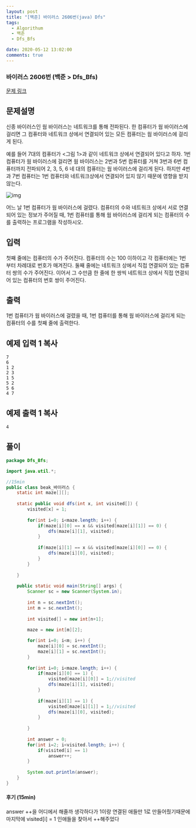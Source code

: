 ```yaml
---
layout: post
title: "[백준] 바이러스 2606번(java) Dfs"
tags:
  - Algorithum
  - 백준
  - Dfs_Bfs

date: 2020-05-12 13:02:00
comments: true
---
```




###   바이러스 2606번 (백준 > Dfs_Bfs)

[문제 링크](https://www.acmicpc.net/problem/2606)

## 문제설명

신종 바이러스인 웜 바이러스는 네트워크를 통해 전파된다. 한 컴퓨터가 웜 바이러스에 걸리면 그 컴퓨터와 네트워크 상에서 연결되어 있는 모든 컴퓨터는 웜 바이러스에 걸리게 된다.

예를 들어 7대의 컴퓨터가 <그림 1>과 같이 네트워크 상에서 연결되어 있다고 하자. 1번 컴퓨터가 웜 바이러스에 걸리면 웜 바이러스는 2번과 5번 컴퓨터를 거쳐 3번과 6번 컴퓨터까지 전파되어 2, 3, 5, 6 네 대의 컴퓨터는 웜 바이러스에 걸리게 된다. 하지만 4번과 7번 컴퓨터는 1번 컴퓨터와 네트워크상에서 연결되어 있지 않기 때문에 영향을 받지 않는다.

![img](https://www.acmicpc.net/upload/images/zmMEZZ8ioN6rhCdHmcIT4a7.png)

어느 날 1번 컴퓨터가 웜 바이러스에 걸렸다. 컴퓨터의 수와 네트워크 상에서 서로 연결되어 있는 정보가 주어질 때, 1번 컴퓨터를 통해 웜 바이러스에 걸리게 되는 컴퓨터의 수를 출력하는 프로그램을 작성하시오.

## 입력

첫째 줄에는 컴퓨터의 수가 주어진다. 컴퓨터의 수는 100 이하이고 각 컴퓨터에는 1번 부터 차례대로 번호가 매겨진다. 둘째 줄에는 네트워크 상에서 직접 연결되어 있는 컴퓨터 쌍의 수가 주어진다. 이어서 그 수만큼 한 줄에 한 쌍씩 네트워크 상에서 직접 연결되어 있는 컴퓨터의 번호 쌍이 주어진다.

## 출력

1번 컴퓨터가 웜 바이러스에 걸렸을 때, 1번 컴퓨터를 통해 웜 바이러스에 걸리게 되는 컴퓨터의 수를 첫째 줄에 출력한다.

## 예제 입력 1 복사

```
7
6
1 2
2 3
1 5
5 2
5 6
4 7
```

## 예제 출력 1 복사

```
4
```

## 풀이

```java
package Dfs_Bfs;

import java.util.*;

//15min
public class beak_바이러스 {
	static int maze[][];
	
	static public void dfs(int x, int visited[]) {
		visited[x] = 1;
		
		for(int i=0; i<maze.length; i++) {
			if(maze[i][0] == x && visited[maze[i][1]] == 0) {
				dfs(maze[i][1], visited);
			}
			
			if(maze[i][1] == x && visited[maze[i][0]] == 0) {
				dfs(maze[i][0], visited);
			}
		}
		
	}
	
	public static void main(String[] args) {
		Scanner sc = new Scanner(System.in);
		
		int n = sc.nextInt();
		int m = sc.nextInt();
		
		int visited[] = new int[n+1];
		
		maze = new int[m][2];

		for(int i=0; i<m; i++) {
			maze[i][0] = sc.nextInt();
			maze[i][1] = sc.nextInt();
		}
		
		for(int i=0; i<maze.length; i++) {
			if(maze[i][0] == 1) {
				visited[maze[i][0]] = 1;//visited
				dfs(maze[i][1], visited);
			}
			
			if(maze[i][1] == 1) {
				visited[maze[i][1]] = 1;//visited
				dfs(maze[i][0], visited);
			}
				
		}
		
		int answer = 0;
		for(int i=2; i<visited.length; i++) {
			if(visited[i] == 1)
				answer++;
		}
		
		System.out.println(answer);
	}
}
```

#### 후기 (15min)

answer ++을 어디에서 해줄까 생각하다가 1이랑 연결된 애들만 1로 만들어줬기때문에 마지막에 visited[i] = 1 인애들을 찾아서 ++해주었다